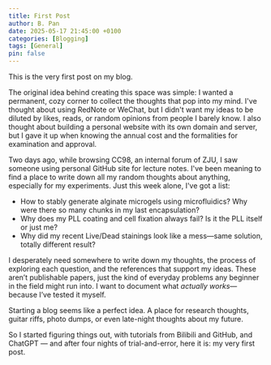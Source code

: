 ```yaml
---
title: First Post
author: B. Pan
date: 2025-05-17 21:45:00 +0100
categories: [Blogging]
tags: [General]
pin: false
---
```


This is the very first post on my blog.

The original idea behind creating this space was simple: I wanted a permanent, cozy corner to collect the thoughts that pop into my mind. I've thought about using RedNote or WeChat, but I didn't want my ideas to be diluted by likes, reads, or random opinions from people I barely know. I also thought about building a personal website with its own domain and server, but I gave it up when knowing the annual cost and the formalities for examination and approval.

Two days ago, while browsing CC98, an internal forum of ZJU, I saw someone using personal GitHub site for lecture notes. I've been meaning to find a place to write down all my random thoughts about anything, especially for my experiments. Just this week alone, I've got a list: 

- How to stably generate alginate microgels using microfluidics? Why were there so many chunks in my last encapsulation?
- Why does my PLL coating and cell fixation always fail? Is it the PLL itself or just me?
- Why did my recent Live/Dead stainings look like a mess—same solution, totally different result?

I desperately need somewhere to write down my thoughts, the process of exploring each question, and the references that support my ideas. These aren’t publishable papers, just the kind of everyday problems any beginner in the field might run into. I want to document what *actually works*—because I’ve tested it myself.

Starting a blog seems like a perfect idea. A place for research thoughts, guitar riffs, photo dumps, or even late-night thoughts about my future.

So I started figuring things out, with tutorials from Bilibili and GitHub, and ChatGPT — and after four nights of trial-and-error, here it is: my very first post.



